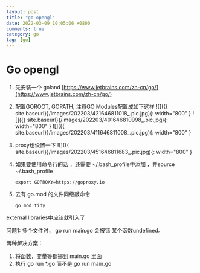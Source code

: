 ```yaml
---
layout: post
title: "go-opengl"
date: 2022-03-09 10:05:06 +0800
comments: true
category: go
tag: [go]
---
```


#  Go opengl

1. 先安装一个 goland [https://www.jetbrains.com/zh-cn/go/](https://www.jetbrains.com/zh-cn/go/)

2. 配置GOROOT, GOPATH, 注意GO Modules配置成如下这样
![]({{ site.baseurl}}/images/202203/421646811018_.pic.jpg){: width="800" }
![]({{ site.baseurl}}/images/202203/401646810998_.pic.jpg){: width="800" }
![]({{ site.baseurl}}/images/202203/411646811008_.pic.jpg){: width="800" }


3. proxy也设置一下
  ![]({{ site.baseurl}}/images/202203/451646811683_.pic.jpg){: width="800" }

4. 如果要使用命令行的话 ，还需要 ~/.bash_profile中添加 ，并source ~/.bash_profile

   ``` 
   export GOPROXY=https://goproxy.io
   ```
5. 去有 go.mod 的文件同级敲命令 
	```
	go mod tidy
	```
	

external libraries中应该就引入了







问题1: 多个文件时， go run main.go 会报错 某个函数undefined。 

两种解决方案：

1. 将函数，变量等都挪到 main.go 里面
2. 执行 go run *.go 而不是 go run main.go



